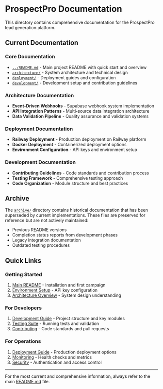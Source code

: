 # ProspectPro Documentation

This directory contains comprehensive documentation for the ProspectPro lead generation platform.

## Current Documentation

### Core Documentation

- [`../README.md`](../README.md) - Main project README with quick start and overview
- [`architecture/`](architecture/) - System architecture and technical design
- [`deployment/`](deployment/) - Deployment guides and configuration
- [`development/`](development/) - Development setup and contribution guidelines

### Architecture Documentation

- **Event-Driven Webhooks** - Supabase webhook system implementation
- **API Integration Patterns** - Multi-source data integration architecture
- **Data Validation Pipeline** - Quality assurance and validation systems

### Deployment Documentation

- **Railway Deployment** - Production deployment on Railway platform
- **Docker Deployment** - Containerized deployment options
- **Environment Configuration** - API keys and environment setup

### Development Documentation

- **Contributing Guidelines** - Code standards and contribution process
- **Testing Framework** - Comprehensive testing approach
- **Code Organization** - Module structure and best practices

## Archive

The [`archive/`](archive/) directory contains historical documentation that has been superseded by current implementations. These files are preserved for reference but are not actively maintained:

- Previous README versions
- Completion status reports from development phases
- Legacy integration documentation
- Outdated testing procedures

## Quick Links

### Getting Started

1. [Main README](../README.md#quick-start) - Installation and first campaign
2. [Environment Setup](../README.md#environment-configuration) - API key configuration
3. [Architecture Overview](../README.md#architecture) - System design understanding

### For Developers

1. [Development Guide](../README.md#development) - Project structure and key modules
2. [Testing Suite](../README.md#testing) - Running tests and validation
3. [Contributing](../README.md#contributing) - Code standards and pull requests

### For Operations

1. [Deployment Guide](../README.md#deployment) - Production deployment options
2. [Monitoring](../README.md#monitoring) - Health checks and metrics
3. [Security](../README.md#security) - Authentication and access control

---

For the most current and comprehensive information, always refer to the main [README.md](../README.md) file.
